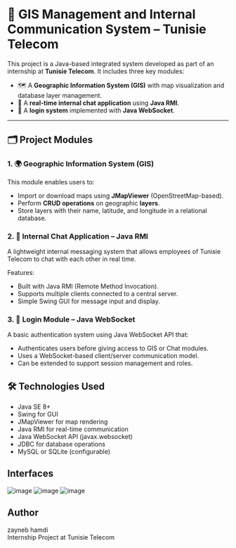 # 📌 GIS Management and Internal Communication System – Tunisie Telecom

This project is a Java-based integrated system developed as part of an internship at **Tunisie Telecom**. It includes three key modules:

- 🗺️ A **Geographic Information System (GIS)** with map visualization and database layer management.
- 💬 A **real-time internal chat application** using **Java RMI**.
- 🔐 A **login system** implemented with **Java WebSocket**.

---

## 🗂️ Project Modules

### 1. 🌍 Geographic Information System (GIS)

This module enables users to:

- Import or download maps using **JMapViewer** (OpenStreetMap-based).
- Perform **CRUD operations** on geographic **layers**.
- Store layers with their name, latitude, and longitude in a relational database.

### 2. 💬 Internal Chat Application – Java RMI
A lightweight internal messaging system that allows employees of Tunisie Telecom to chat with each other in real time.  

Features:
- Built with Java RMI (Remote Method Invocation).
- Supports multiple clients connected to a central server.
- Simple Swing GUI for message input and display.

### 3. 🔐 Login Module – Java WebSocket
A basic authentication system using Java WebSocket API that:

- Authenticates users before giving access to GIS or Chat modules.
- Uses a WebSocket-based client/server communication model.
- Can be extended to support session management and roles.
## 🛠️ Technologies Used
- Java SE 8+
- Swing for GUI
- JMapViewer for map rendering
- Java RMI for real-time communication
- Java WebSocket API (javax.websocket)
- JDBC for database operations
- MySQL or SQLite (configurable)
## Interfaces
![image](https://github.com/user-attachments/assets/1bceb258-2da5-424b-9465-83dfb461f25c)
![image](https://github.com/user-attachments/assets/52cf254c-bd90-4f11-83de-c84bee2c67f1)
![image](https://github.com/user-attachments/assets/9832ae5c-5e8b-4ef6-835d-d1cd4174c55c)
## Author
zayneb hamdi  
Internship Project at Tunisie Telecom
